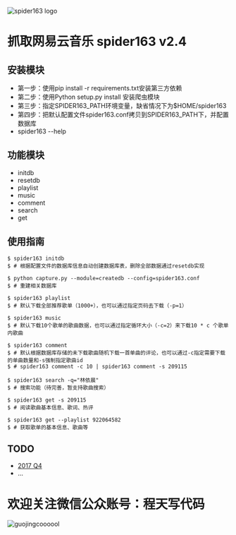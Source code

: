  ![spider163 logo](https://github.com/Chengyumeng/spider163/blob/master/logo.jpeg)
# 抓取网易云音乐 spider163 v2.4


## 安装模块
- 第一步：使用pip install -r requirements.txt安装第三方依赖
- 第二步：使用Python setup.py install 安装爬虫模块
- 第三步：指定SPIDER163_PATH环境变量，缺省情况下为$HOME/spider163
- 第四步：把默认配置文件spider163.conf拷贝到SPIDER163_PATH下，并配置数据库
- spider163 --help

## 功能模块
- initdb
- resetdb
- playlist
- music
- comment
- search
- get


## 使用指南

```console
$ spider163 initdb
$ # 根据配置文件的数据库信息自动创建数据库表，删除全部数据通过resetdb实现
```
```console
$ python capture.py --module=createdb --config=spider163.conf
$ # 重建相关数据库
```
```console
$ spider163 playlist
$ # 默认下载全部推荐歌单（1000+），也可以通过指定页码去下载（-p=1）
```
```console
$ spider163 music
$ # 默认下载10个歌单的歌曲数据，也可以通过指定循环大小（-c=2）来下载10 * c 个歌单内歌曲
```
```console
$ spider163 comment
$ # 默认根据数据库存储的未下载歌曲随机下载一首单曲的评论，也可以通过-c指定需要下载的单曲数量和-s强制指定歌曲id
$ # spider163 comment -c 10 | spider163 comment -s 209115
```
```console
$ spider163 search -q="林依晨"
$ # 搜索功能（待完善，暂支持歌曲搜索）
```
```console
$ spider163 get -s 209115
$ # 阅读歌曲基本信息、歌词、热评
```
```console
$ spider163 get --playlist 922064582
$ # 获取歌单的基本信息、歌曲等
```


## TODO
- [2017 Q4](https://github.com/Chengyumeng/spider163/blob/master/TODO.md)
- ...

# 欢迎关注微信公众账号：程天写代码
![guojingcoooool](https://github.com/Chengyumeng/spider163/blob/master/wechat.jpeg)

